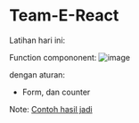 # Team-E-React

Latihan hari ini:

Function compononent:
![image](https://github.com/playmakermz/Team-E-React/assets/60807663/bda0592d-7a86-4ba5-8fe0-2692823eccd9)





dengan aturan:
- Form, dan counter

Note:
[Contoh hasil jadi](./Alif-angga/04)

